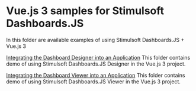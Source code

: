 # Vue.js 3 samples for Stimulsoft Dashboards.JS

In this folder are available examples of using Stimulsoft Dashboards.JS + Vue.js 3

[Integrating the Dashboard Designer into an Application](https://github.com/stimulsoft/Samples-Dashboards-JS/tree/master/Vue.js%203/Integrating%20the%20Dashboard%20Designer%20into%20an%20Application)
This folder contains demo of using Stimulsoft Dashboards.JS Designer in the Vue.js 3 project.

[Integrating the Dashboard Viewer into an Application](https://github.com/stimulsoft/Samples-Dashboards-JS/tree/master/Vue.js%203/Integrating%20the%20Dashboard%20Viewer%20into%20an%20Application)
This folder contains demo of using Stimulsoft Dashboards.JS Viewer in the Vue.js 3 project.
